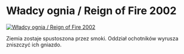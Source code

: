 Władcy ognia / Reign of Fire 2002 
=============
[![Władcy ognia / Reign of Fire 2002 ](http://vidos.pl/images/player.gif)](http://vidos.pl/wladcy-ognia-reign-of-fire-2002)

 Ziemia zostaje spustoszona przez smoki. Oddział ochotników wyrusza zniszczyć ich gniazdo.
